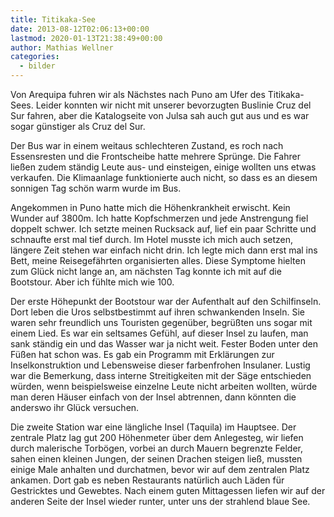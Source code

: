 ```yaml
---
title: Titikaka-See
date: 2013-08-12T02:06:13+00:00
lastmod: 2020-01-13T21:38:49+00:00
author: Mathias Wellner
categories:
  - bilder
---
```

Von Arequipa fuhren wir als Nächstes nach Puno am Ufer des Titikaka-Sees. Leider konnten wir nicht mit unserer bevorzugten Buslinie Cruz del Sur fahren, aber die Katalogseite von Julsa sah auch gut aus und es war sogar günstiger als Cruz del Sur. 

Der Bus war in einem weitaus schlechteren Zustand, es roch nach Essensresten und die Frontscheibe hatte mehrere Sprünge. Die Fahrer ließen zudem ständig Leute aus- und einsteigen, einige wollten uns etwas verkaufen. Die Klimaanlage funktionierte auch nicht, so dass es an diesem sonnigen Tag schön warm wurde im Bus. 

Angekommen in Puno hatte mich die Höhenkrankheit erwischt. Kein Wunder auf 3800m. Ich hatte Kopfschmerzen und jede Anstrengung fiel doppelt schwer. Ich setzte meinen Rucksack auf, lief ein paar Schritte und schnaufte erst mal tief durch. Im Hotel musste ich mich auch setzen, längere Zeit stehen war einfach nicht drin. Ich legte mich dann erst mal ins Bett, meine Reisegefährten organisierten alles. Diese Symptome hielten zum Glück nicht lange an, am nächsten Tag konnte ich mit auf die Bootstour. Aber ich fühlte mich wie 100.

Der erste Höhepunkt der Bootstour war der Aufenthalt auf den Schilfinseln. Dort leben die Uros selbstbestimmt auf ihren schwankenden Inseln. Sie waren sehr freundlich uns Touristen gegenüber, begrüßten uns sogar mit einem Lied. Es war ein seltsames Gefühl, auf dieser Insel zu laufen, man sank ständig ein und das Wasser war ja nicht weit. Fester Boden unter den Füßen hat schon was. Es gab ein Programm mit Erklärungen zur Inselkonstruktion und Lebensweise dieser farbenfrohen Insulaner. Lustig war die Bemerkung, dass interne Streitigkeiten mit der Säge entschieden würden, wenn beispielsweise einzelne Leute nicht arbeiten wollten, würde man deren Häuser einfach von der Insel abtrennen, dann könnten die anderswo ihr Glück versuchen. 

Die zweite Station war eine längliche Insel (Taquila) im Hauptsee. Der zentrale Platz lag gut 200 Höhenmeter über dem Anlegesteg, wir liefen durch malerische Torbögen, vorbei an durch Mauern begrenzte Felder, sahen einen kleinen Jungen, der seinen Drachen steigen ließ, mussten einige Male anhalten und durchatmen, bevor wir auf dem zentralen Platz ankamen. Dort gab es neben Restaurants natürlich auch Läden für Gestricktes und Gewebtes. Nach einem guten Mittagessen liefen wir auf der anderen Seite der Insel wieder runter, unter uns der strahlend blaue See.